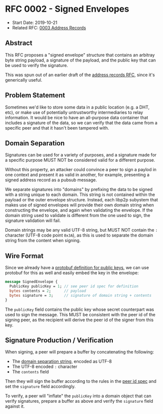 # RFC 0002 - Signed Envelopes

- Start Date: 2019-10-21
- Related RFC: [0003 Address Records][addr-records-rfc]

## Abstract

This RFC proposes a "signed envelope" structure that contains an arbitray byte
string payload, a signature of the payload, and the public key that can be used
to verify the signature.

This was spun out of an earlier draft of the [address records
RFC][addr-records-rfc], since it's generically useful.

## Problem Statement

Sometimes we'd like to store some data in a public location (e.g. a DHT, etc),
or make use of potentially untrustworthy intermediaries to relay information. It
would be nice to have an all-purpose data container that includes a signature of
the data, so we can verify that the data came from a specific peer and that it hasn't
been tampered with.

## Domain Separation

Signatures can be used for a variety of purposes, and a signature made for a
specific purpose MUST NOT be considered valid for a different purpose.

Without this property, an attacker could convince a peer to sign a paylod in one
context and present it as valid in another, for example, presenting a signed
address record as a pubsub message.

We separate signatures into "domains" by prefixing the data to be signed with a
string unique to each domain. This string is not contained within the payload or
the outer envelope structure. Instead, each libp2p subystem that makes use of
signed envelopes will provide their own domain string when constructing the
envelope, and again when validating the envelope. If the domain string used to
validate is different from the one used to sign, the signature validation will
fail.

Domain strings may be any valid UTF-8 string, but MUST NOT contain the `:`
character (UTF-8 code point `0x3A`), as this is used to separate the domain
string from the content when signing.

## Wire Format

Since we already have a [protobuf definition for public keys][peer-id-spec], we
can use protobuf for this as well and easily embed the key in the envelope:


```protobuf
message SignedEnvelope {
  PublicKey publicKey = 1; // see peer id spec for definition
  bytes contents = 2;      // payload
  bytes signature = 3;     // signature of domain string + contents
}
```

The `publicKey` field contains the public key whose secret counterpart was used
to sign the message. This MUST be consistent with the peer id of the signing
peer, as the recipient will derive the peer id of the signer from this key.


## Signature Production / Verification

When signing, a peer will prepare a buffer by concatenating the following:

- The [domain separation string](#domain-separation), encoded as UTF-8
- The UTF-8 encoded `:` character
- The `contents` field

Then they will sign the buffer according to the rules in the [peer id
spec][peer-id-spec] and set the `signature` field accordingly.

To verify, a peer will "inflate" the `publicKey` into a domain object that can
verify signatures, prepare a buffer as above and verify the `signature` field
against it.

[addr-records-rfc]: ./0003-address-records.md
[peer-id-spec]: ../peer-ids/peer-ids.md
